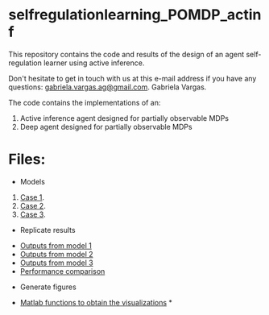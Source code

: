 # selfregulationlearning_POMDP_actinf
This repository contains the code and results of the design of an agent self-regulation learner using active inference.

Don't hesitate to get in touch with us at this e-mail address if you have any questions: gabriela.vargas.ag@gmail.com. Gabriela Vargas.

The code contains the implementations of an:

1) Active inference agent designed for partially observable MDPs 
2) Deep agent designed for partially observable MDPs 

# Files:
- Models
1) [Case 1](https://github.com/galadriana/selfregulationlearning_POMDP_actinf/blob/main/Models/Thesis_case1_50STATES.mlx).
2) [Case 2](https://github.com/galadriana/selfregulationlearning_POMDP_actinf/blob/main/Models/Thesis_case2_POLICYPRIORS.mlx).
3) [Case 3](https://github.com/galadriana/selfregulationlearning_POMDP_actinf/blob/main/Models/Thesis_case3_50STATES.mlx).

- Replicate results
* [Outputs from model 1](https://github.com/galadriana/selfregulationlearning_POMDP_actinf/tree/main/Replicate_results/Model1_100runs)
* [Outputs from model 2](https://github.com/galadriana/selfregulationlearning_POMDP_actinf/tree/main/Replicate_results/Model2_100runs)
* [Outputs from model 3](https://github.com/galadriana/selfregulationlearning_POMDP_actinf/tree/main/Replicate_results/Model3_100runs)
* [Performance comparison](https://github.com/galadriana/selfregulationlearning_POMDP_actinf/tree/main/Replicate_results/Performance_comparison)

  
- Generate figures
* [Matlab functions to obtain the visualizations](https://github.com/galadriana/selfregulationlearning_POMDP_actinf/tree/main/Generate_figures)
  *   

